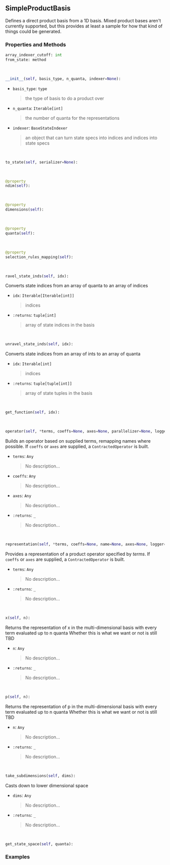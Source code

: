 ## <a id="Psience.BasisReps.Bases.SimpleProductBasis">SimpleProductBasis</a>
Defines a direct product basis from a 1D basis.
Mixed product bases aren't currently supported, but this provides
at least a sample for how that kind of things could be
generated.

### Properties and Methods
```python
array_indexer_cutoff: int
from_state: method
```
<a id="Psience.BasisReps.Bases.SimpleProductBasis.__init__" class="docs-object-method">&nbsp;</a>
```python
__init__(self, basis_type, n_quanta, indexer=None): 
```

- `basis_type`: `type`
    >the type of basis to do a product over
- `n_quanta`: `Iterable[int]`
    >the number of quanta for the representations
- `indexer`: `BaseStateIndexer`
    >an object that can turn state specs into indices and indices into state specs

<a id="Psience.BasisReps.Bases.SimpleProductBasis.to_state" class="docs-object-method">&nbsp;</a>
```python
to_state(self, serializer=None): 
```

<a id="Psience.BasisReps.Bases.SimpleProductBasis.ndim" class="docs-object-method">&nbsp;</a>
```python
@property
ndim(self): 
```

<a id="Psience.BasisReps.Bases.SimpleProductBasis.dimensions" class="docs-object-method">&nbsp;</a>
```python
@property
dimensions(self): 
```

<a id="Psience.BasisReps.Bases.SimpleProductBasis.quanta" class="docs-object-method">&nbsp;</a>
```python
@property
quanta(self): 
```

<a id="Psience.BasisReps.Bases.SimpleProductBasis.selection_rules_mapping" class="docs-object-method">&nbsp;</a>
```python
@property
selection_rules_mapping(self): 
```

<a id="Psience.BasisReps.Bases.SimpleProductBasis.ravel_state_inds" class="docs-object-method">&nbsp;</a>
```python
ravel_state_inds(self, idx): 
```
Converts state indices from an array of quanta to an array of indices
- `idx`: `Iterable[Iterable[int]]`
    >indices
- `:returns`: `tuple[int]`
    >array of state indices in the basis

<a id="Psience.BasisReps.Bases.SimpleProductBasis.unravel_state_inds" class="docs-object-method">&nbsp;</a>
```python
unravel_state_inds(self, idx): 
```
Converts state indices from an array of ints to an array of quanta
- `idx`: `Iterable[int]`
    >indices
- `:returns`: `tuple[tuple[int]]`
    >array of state tuples in the basis

<a id="Psience.BasisReps.Bases.SimpleProductBasis.get_function" class="docs-object-method">&nbsp;</a>
```python
get_function(self, idx): 
```

<a id="Psience.BasisReps.Bases.SimpleProductBasis.operator" class="docs-object-method">&nbsp;</a>
```python
operator(self, *terms, coeffs=None, axes=None, parallelizer=None, logger=None, chunk_size=None): 
```
Builds an operator based on supplied terms, remapping names where possible.
        If `coeffs` or `axes` are supplied, a `ContractedOperator` is built.
- `terms`: `Any`
    >No description...
- `coeffs`: `Any`
    >No description...
- `axes`: `Any`
    >No description...
- `:returns`: `_`
    >No description...

<a id="Psience.BasisReps.Bases.SimpleProductBasis.representation" class="docs-object-method">&nbsp;</a>
```python
representation(self, *terms, coeffs=None, name=None, axes=None, logger=None, parallelizer=None, chunk_size=None): 
```
Provides a representation of a product operator specified by _terms_.
        If `coeffs` or `axes` are supplied, a `ContractedOperator` is built.
- `terms`: `Any`
    >No description...
- `:returns`: `_`
    >No description...

<a id="Psience.BasisReps.Bases.SimpleProductBasis.x" class="docs-object-method">&nbsp;</a>
```python
x(self, n): 
```
Returns the representation of x in the multi-dimensional basis with every term evaluated up to n quanta
        Whether this is what we want or not is still TBD
- `n`: `Any`
    >No description...
- `:returns`: `_`
    >No description...

<a id="Psience.BasisReps.Bases.SimpleProductBasis.p" class="docs-object-method">&nbsp;</a>
```python
p(self, n): 
```
Returns the representation of p in the multi-dimensional basis with every term evaluated up to n quanta
        Whether this is what we want or not is still TBD
- `n`: `Any`
    >No description...
- `:returns`: `_`
    >No description...

<a id="Psience.BasisReps.Bases.SimpleProductBasis.take_subdimensions" class="docs-object-method">&nbsp;</a>
```python
take_subdimensions(self, dims): 
```
Casts down to lower dimensional space
- `dims`: `Any`
    >No description...
- `:returns`: `_`
    >No description...

<a id="Psience.BasisReps.Bases.SimpleProductBasis.get_state_space" class="docs-object-method">&nbsp;</a>
```python
get_state_space(self, quanta): 
```

### Examples


